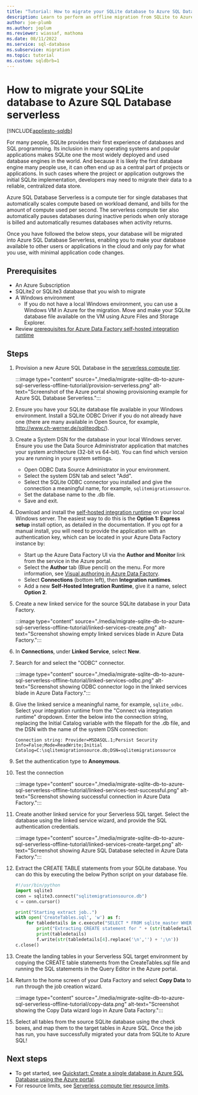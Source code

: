 ```yaml
---
title: "Tutorial: How to migrate your SQLite database to Azure SQL Database serverless"
description: Learn to perform an offline migration from SQLite to Azure SQL Database serverless by using Azure Data Factory.
author: joe-plumb
ms.author: joplum
ms.reviewer: wiassaf, mathoma
ms.date: 08/11/2022
ms.service: sql-database
ms.subservice: migration
ms.topic: tutorial
ms.custom: sqldbrb=1
---
```


# How to migrate your SQLite database to Azure SQL Database serverless
[!INCLUDE[appliesto-sqldb](../includes/appliesto-sqldb.md)]

For many people, SQLite provides their first experience of databases and SQL programming. Its inclusion in many operating systems and popular applications makes SQLite one the most widely deployed and used database engines in the world. And because it is likely the first database engine many people use, it can often end up as a central part of projects or applications. In such cases where the project or application outgrows the initial SQLite implementation, developers may need to migrate their data to a reliable, centralized data store.

Azure SQL Database Serverless is a compute tier for single databases that automatically scales compute based on workload demand, and bills for the amount of compute used per second. The serverless compute tier also automatically pauses databases during inactive periods when only storage is billed and automatically resumes databases when activity returns.

Once you have followed the below steps, your database will be migrated into Azure SQL Database Serverless, enabling you to make your database available to other users or applications in the cloud and only pay for what you use, with minimal application code changes.

## Prerequisites

- An Azure Subscription
- SQLite2 or SQLite3 database that you wish to migrate
- A Windows environment
  - If you do not have a local Windows environment, you can use a Windows VM in Azure for the migration. Move and make your SQLite database file available on the VM using Azure Files and Storage Explorer.
- Review [prerequisites for Azure Data Factory self-hosted integration runtime](/azure/data-factory/create-self-hosted-integration-runtime?tabs=data-factory#prerequisites)

## Steps

1. Provision a new Azure SQL Database in the [serverless compute tier](serverless-tier-overview.md?view=azuresql&preserve-view=true).

    :::image type="content" source="./media/migrate-sqlite-db-to-azure-sql-serverless-offline-tutorial/provision-serverless.png" alt-text="Screenshot of the Azure portal showing provisioning example for Azure SQL Database Serverless.":::

2. Ensure you have your SQLite database file available in your Windows environment. Install a SQLite ODBC Driver if you do not already have one (there are many available in Open Source, for example, http://www.ch-werner.de/sqliteodbc/).

3. Create a System DSN for the database in your local Windows server. Ensure you use the Data Source Administrator application that matches your system architecture (32-bit vs 64-bit). You can find which version you are running in your system settings.

    - Open ODBC Data Source Administrator in your environment.
    - Select the system DSN tab and select "Add".
    - Select the SQLite ODBC connector you installed and give the connection a meaningful name, for example, `sqlitemigrationsource`.
    - Set the database name to the .db file.
    - Save and exit.

4. Download and install the [self-hosted integration runtime](/azure/data-factory/create-self-hosted-integration-runtime?tabs=data-factory) on your local Windows server. The easiest way to do this is the **Option 1: Express setup** install option, as detailed in the documentation. If you opt for a manual install, you will need to provide the application with an authentication key, which can be located in your Azure Data Factory instance by:

    - Start up the Azure Data Factory UI via the **Author and Monitor** link from the service in the Azure portal.
    - Select the **Author** tab (Blue pencil) on the menu. For more information, see [Visual authoring in Azure Data Factory](/azure/data-factory/author-visually?tabs=data-factory).
    - Select **Connections** (bottom left), then **Integration runtimes**.
    - Add a new **Self-Hosted Integration Runtime**, give it a name, select **Option 2**.

5. Create a new linked service for the source SQLite database in your Data Factory.

    :::image type="content" source="./media/migrate-sqlite-db-to-azure-sql-serverless-offline-tutorial/linked-services-create.png" alt-text="Screenshot showing empty linked services blade in Azure Data Factory.":::

6. In **Connections**, under **Linked Service**, select **New**.

7. Search for and select the "ODBC" connector.

   :::image type="content" source="./media/migrate-sqlite-db-to-azure-sql-serverless-offline-tutorial/linked-services-odbc.png" alt-text="Screenshot showing ODBC connector logo in the linked services blade in Azure Data Factory.":::

8. Give the linked service a meaningful name, for example, `sqlite_odbc`. Select your integration runtime from the "Connect via integration runtime" dropdown. Enter the below into the connection string, replacing the Initial Catalog variable with the filepath for the .db file, and the DSN with the name of the system DSN connection:

   ```
   Connection string: Provider=MSDASQL.1;Persist Security Info=False;Mode=ReadWrite;Initial Catalog=C:\sqlitemigrationsource.db;DSN=sqlitemigrationsource
    ```

9. Set the authentication type to **Anonymous**.

10. Test the connection

    :::image type="content" source="./media/migrate-sqlite-db-to-azure-sql-serverless-offline-tutorial/linked-services-test-successful.png" alt-text="Screenshot showing successful connection in Azure Data Factory.":::

11. Create another linked service for your Serverless SQL target. Select the database using the linked service wizard, and provide the SQL authentication credentials.

    :::image type="content" source="./media/migrate-sqlite-db-to-azure-sql-serverless-offline-tutorial/linked-services-create-target.png" alt-text="Screenshot showing Azure SQL Database selected in Azure Data Factory.":::

12. Extract the CREATE TABLE statements from your SQLite database. You can do this by executing the below Python script on your database file.

    ```python
    #!/usr/bin/python
    import sqlite3
    conn = sqlite3.connect("sqlitemigrationsource.db")
    c = conn.cursor()

    print("Starting extract job..")
    with open('CreateTables.sql', 'w') as f:
        for tabledetails in c.execute("SELECT * FROM sqlite_master WHERE type='table'"):
            print("Extracting CREATE statement for " + (str(tabledetails[1])))
            print(tabledetails)
            f.write(str(tabledetails[4].replace('\n','') + ';\n'))
    c.close()
    ```

13. Create the landing tables in your Serverless SQL target environment by copying the CREATE table statements from the CreateTables.sql file and running the SQL statements in the Query Editor in the Azure portal.

14. Return to the home screen of your Data Factory and select **Copy Data** to run through the job creation wizard.

    :::image type="content" source="./media/migrate-sqlite-db-to-azure-sql-serverless-offline-tutorial/copy-data.png" alt-text="Screenshot showing the Copy Data wizard logo in Azure Data Factory.":::

15. Select all tables from the source SQLite database using the check boxes, and map them to the target tables in Azure SQL. Once the job has run, you have successfully migrated your data from SQLite to Azure SQL!

## Next steps

- To get started, see [Quickstart: Create a single database in Azure SQL Database using the Azure portal](single-database-create-quickstart.md).
- For resource limits, see [Serverless compute tier resource limits](resource-limits-vcore-single-databases.md#general-purpose---serverless-compute---gen5).
